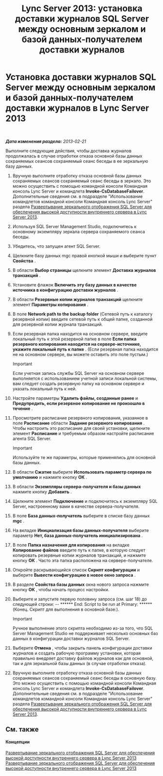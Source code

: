 ﻿---
title: 'Lync Server 2013: установка доставки журналов SQL Server между основным зеркалом и базой данных-получателем доставки журналов'
TOCTitle: Установка доставки журналов SQL Server между основным зеркалом и базой данных-получателем доставки журналов
ms:assetid: 4e8e9ce9-4301-47f2-a0c3-669afeb53295
ms:mtpsurl: https://technet.microsoft.com/ru-ru/library/JJ204887(v=OCS.15)
ms:contentKeyID: 49309729
ms.date: 05/19/2016
mtps_version: v=OCS.15
ms.translationtype: HT
---

# Установка доставки журналов SQL Server между основным зеркалом и базой данных-получателем доставки журналов в Lync Server 2013

 

_**Дата изменения раздела:** 2013-02-21_

Выполните следующие действия, чтобы доставка журналов продолжалась в случае отработки отказа основной базы данных сохраняемых сеансов сохраняемый сеанс беседы в ее зеркальную базу данных.

1.  Вручную выполните отработку отказа основной базы данных сохраняемых сеансов сохраняемый сеанс беседы в зеркало. Это можно осуществить с помощью командной консоли Командная консоль Lync Server и командлета **Invoke-CsDatabaseFailover**. Дополнительные сведения см. в подразделе "Использование командлетов командной консоли Командная консоль Lync Server" раздела [Развертывание зеркального отображения SQL Server для обеспечения высокой доступности внутреннего сервера в Lync Server 2013](lync-server-2013-deploying-sql-mirroring-for-back-end-server-high-availability.md).

2.  Используя SQL Server Management Studio, подключитесь к основному экземпляру зеркала сервера сохраняемого сеанса беседы.

3.  Убедитесь, что запущен агент SQL Server.

4.  Щелкните базу данных mgc правой кнопкой мыши и выберите пункт **Свойства** .

5.  В области **Выбор страницы** щелкните элемент **Доставка журналов транзакций** .

6.  Установите флажок **Включить эту базу данных в качестве источника в конфигурацию доставки журналов** .

7.  В области **Резервные копии журналов транзакций** щелкните элемент **Параметры копирования** .

8.  В поле **Network path to the backup folder** (Сетевой путь к каталогу резервной копии) введите сетевой путь к общей папке, созданной для резервной копии журнала транзакций.

9.  Если резервная папка находится на основном сервере, введите локальный путь к этой резервной папке в поле **Если папка резервного копирования находится на сервере-источнике, укажите локальный путь к папке** . (Если резервная папка находится не на основном сервере, вы можете оставить это поле пустым.)
    
    > [!IMPORTANT]
    > Если учетная запись службы SQL Server на основном сервере выполняется с использованием учетной записи локальной системы, вам следует создать резервную папку на основном сервере и указать локальный путь к ней.


10. Настройте параметры **Удалить файлы, созданные ранее** и **Предупредить, если резервное копирование не произошло в течение** .

11. Просмотрите расписание резервного копирования, указанное в поле **Расписание** области **Задание резервного копирования** . Чтобы настроить это расписание для своей установки, щелкните элемент **Расписание** и требуемым образом настройте расписание агента SQL Server.
    
    > [!IMPORTANT]
    > Используйте те же параметры, которые применялись для основной базы данных.


12. В области **Сжатие** выберите **Использовать параметр сервера по умолчанию** и нажмите кнопку **ОК** .

13. В области **Экземпляры сервера-получателя и базы данных** нажмите кнопку **Добавить** .

14. Щелкните элемент **Подключение** и подключитесь к экземпляру SQL Server, настроенному вами в качестве сервера-получателя.

15. В поле **База данных-получатель** выберите в списке базу данных **mgc** .

16. На вкладке **Инициализация базы данных-получателя** выберите параметр **Нет, база данных-получатель инициализирована** .

17. В поле **Папка назначения для копирования** на вкладке **Копирование файлов** введите путь к папке, в которую следует копировать резервные копии журналов транзакций, и нажмите кнопку **ОК** . Часто эта папка расположена на сервере-получателе.

18. Откройте раскрывающийся список **Скрипт конфигурации** и выберите **Вывести конфигурацию в новое окно запроса** .

19. В разделе **Свойства базы данных** окна нового запроса нажмите кнопку **ОК** , чтобы начать процесс настройки.

20. Выберите и запустите первую половину запроса (см. шаг 18) до следующей строки: -- \*\*\*\*\*\* End: Script to be run at Primary: \*\*\*\*\*\* (Конец. Скрипт для выполнения в основной базе:).
    
    > [!IMPORTANT]
    > Ручное выполнение этого скрипта необходимо из-за того, что SQL Server Management Studio не поддерживает несколько основных баз данных в конфигурации доставки журналов SQL Server.


21. Выберите **Отмена** , чтобы закрыть панель конфигурации доставки журналов и создать рабочую программу установки, которая правильно внедряет доставку файлов журналов как для основной, так и для зеркальной базы данных (в случае отработки отказа).

22. Вручную выполните отработку отказа основной базы данных сохраняемых сеансов сохраняемый сеанс беседы в основную базу. Это можно осуществить с помощью командной консоли Командная консоль Lync Server и командлета **Invoke-CsDatabaseFailover**. Дополнительные сведения см. в подразделе "Использование командлетов командной консоли Командная консоль Lync Server" раздела [Развертывание зеркального отображения SQL Server для обеспечения высокой доступности внутреннего сервера в Lync Server 2013](lync-server-2013-deploying-sql-mirroring-for-back-end-server-high-availability.md).

## См. также

#### Концепции

[Развертывание зеркального отображения SQL Server для обеспечения высокой доступности внутреннего сервера в Lync Server 2013](lync-server-2013-deploying-sql-mirroring-for-back-end-server-high-availability.md)  
[Развертывание зеркального отображения SQL Server для обеспечения высокой доступности внутреннего сервера в Lync Server 2013](lync-server-2013-deploying-sql-mirroring-for-back-end-server-high-availability.md)


